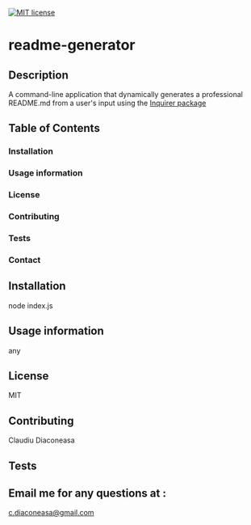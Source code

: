 
[![MIT license](https://img.shields.io/badge/License-MIT-blue.svg)](https://lbesson.mit-license.org/)

# readme-generator

## Description
A command-line application that dynamically generates a professional README.md from a user's input using the [Inquirer package](https://www.npmjs.com/package/inquirer)



## Table of Contents
### Installation
### Usage information
### License
### Contributing
### Tests
### Contact

## Installation
node index.js

## Usage information
any

## License
MIT

## Contributing
Claudiu Diaconeasa

## Tests


## Email me for any questions at :
c.diaconeasa@gmail.com
